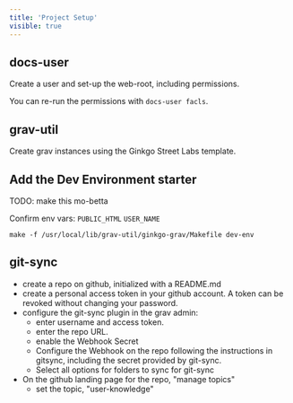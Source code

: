 ```yaml
---
title: 'Project Setup'
visible: true
---
```


## docs-user

Create a user and set-up the web-root, including permissions.

You can re-run the permissions with `docs-user facls`.

## grav-util

Create grav instances using the Ginkgo Street Labs template.

## Add the Dev Environment starter

TODO: make this mo-betta

Confirm env vars: `PUBLIC_HTML` `USER_NAME`

`make -f /usr/local/lib/grav-util/ginkgo-grav/Makefile dev-env`

## git-sync

- create a repo on github, initialized with a README.md
- create a personal access token in your github account.  A token can be revoked without changing your password.
- configure the git-sync plugin in the grav admin:
  - enter username and access token.
  - enter the repo URL.
  - enable the Webhook Secret
  - Configure the Webhook on the repo following the instructions in gitsync, including the secret provided by git-sync.
  - Select all options for folders to sync for git-sync
- On the github landing page for the repo, "manage topics"
   - set the topic, "user-knowledge"

